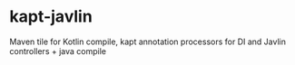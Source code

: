 # kapt-javlin
Maven tile for Kotlin compile, kapt annotation processors for DI and Javlin controllers + java compile
